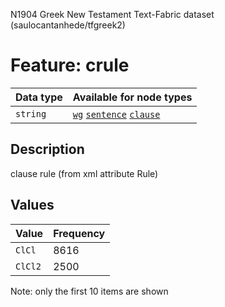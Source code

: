 <p>N1904 Greek New Testament Text-Fabric dataset (saulocantanhede/tfgreek2)</p>

<h1>Feature: crule</h1>

<table>
<thead>
<tr>
  <th>Data type</th>
  <th>Available for node types</th>
</tr>
</thead>
<tbody>
<tr>
  <td><code>string</code></td>
  <td><A HREF="featurebynodetype.md#wg"><code>wg</code></A> <A HREF="featurebynodetype.md#sentence"><code>sentence</code></A> <A HREF="featurebynodetype.md#clause"><code>clause</code></A></td>
</tr>
</tbody>
</table>

<h2>Description</h2>

<p>clause rule (from xml attribute Rule)</p>

<h2>Values</h2>

<table>
<thead>
<tr>
  <th>Value</th>
  <th>Frequency</th>
</tr>
</thead>
<tbody>
<tr>
  <td><code>ClCl</code></td>
  <td>8616</td>
</tr>
<tr>
  <td><code>ClCl2</code></td>
  <td>2500</td>
</tr>
</tbody>
</table>

<p>Note: only the first 10 items are shown</p>
